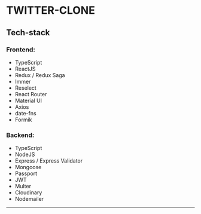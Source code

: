 # TWITTER-CLONE

## Tech-stack

### Frontend:

- TypeScript
- ReactJS
- Redux / Redux Saga
- Immer
- Reselect
- React Router
- Material UI
- Axios
- date-fns
- Formik

### Backend:

- TypeScript
- NodeJS
- Express / Express Validator
- Mongoose
- Passport
- JWT
- Multer
- Cloudinary
- Nodemailer

---
